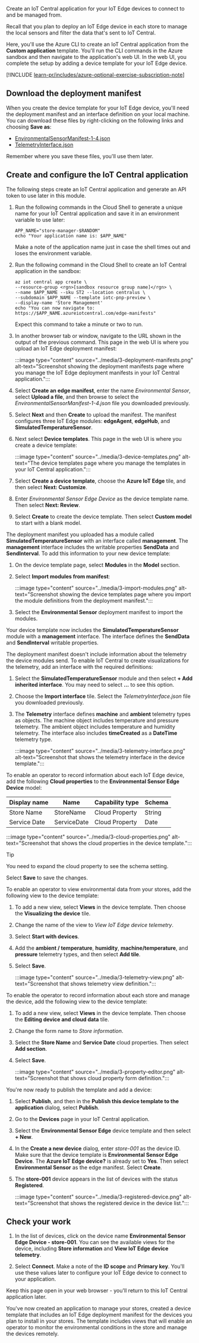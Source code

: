 Create an IoT Central application for your IoT Edge devices to connect to and be managed from.

Recall that you plan to deploy an IoT Edge device in each store to manage the local sensors and filter the data that's sent to IoT Central.

Here, you'll use the Azure CLI to create an IoT Central application from the **Custom application** template. You'll run the CLI commands in the Azure sandbox and then navigate to the application's web UI. In the web UI, you complete the setup by adding a device template for your IoT Edge device.

[!INCLUDE [learn-pr/includes/azure-optional-exercise-subscription-note](../../../includes/azure-optional-exercise-subscription-note.md)]

## Download the deployment manifest

When you create the device template for your IoT Edge device, you'll need the deployment manifest and an interface definition on your local machine. You can download these files by right-clicking on the following links and choosing **Save as**:

- [EnvironmentalSensorManifest-1-4.json](https://raw.githubusercontent.com/Azure-Samples/iot-central-docs-samples/main/iotedge/EnvironmentalSensorManifest-1-4.json)
- [TelemetryInterface.json](https://raw.githubusercontent.com/Azure-Samples/iot-central-docs-samples/main/iotedge/TelemetryInterface.json)

Remember where you save these files, you'll use them later.

## Create and configure the IoT Central application

The following steps create an IoT Central application and generate an API token to use later in this module.

1. Run the following commands in the Cloud Shell to generate a unique name for your IoT Central application and save it in an environment variable to use later:

    ```azurecli
    APP_NAME="store-manager-$RANDOM"
    echo "Your application name is: $APP_NAME"
    ```

    Make a note of the application name just in case the shell times out and loses the environment variable.

1. Run the following command in the Cloud Shell to create an IoT Central application in the sandbox:

    ```azurecli
    az iot central app create \
    --resource-group <rgn>[sandbox resource group name]</rgn> \
    --name $APP_NAME --sku ST2 --location centralus \
    --subdomain $APP_NAME --template iotc-pnp-preview \
    --display-name 'Store Management'
    echo "You can now navigate to: https://$APP_NAME.azureiotcentral.com/edge-manifests"

    ```

    Expect this command to take a minute or two to run.

1. In another browser tab or window, navigate to the URL shown in the output of the previous command. This page in the web UI is where you upload an IoT Edge deployment manifest:

    :::image type="content" source="../media/3-deployment-manifests.png" alt-text="Screenshot showing the deployment manifests page where you manage the IoT Edge deployment manifests in your IoT Central application.":::

1. Select **Create an edge manifest**, enter the name *Environmental Sensor*, select **Upload a file**, and then browse to select the *EnvironmentalSensorManifest-1-4.json* file you downloaded previously.

1. Select **Next** and then **Create** to upload the manifest. The manifest configures three IoT Edge modules: **edgeAgent**, **edgeHub**, and **SimulatedTemperatureSensor**.

1. Next select **Device templates**. This page in the web UI is where you create a device template:

    :::image type="content" source="../media/3-device-templates.png" alt-text="The device templates page where you manage the templates in your IoT Central application.":::

1. Select **Create a device template**, choose the **Azure IoT Edge** tile, and then select **Next: Customize**.

1. Enter *Environmental Sensor Edge Device* as the device template name. Then select **Next: Review**.

1. Select **Create** to create the device template. Then select **Custom model** to start with a blank model.

The deployment manifest you uploaded has a module called **SimulatedTemperatureSensor** with an interface called **management**. The **management** interface includes the writable properties **SendData** and **SendInterval**. To add this information to your new device template:

1. On the device template page, select **Modules** in the **Model** section.

1. Select **Import modules from manifest**:

    :::image type="content" source="../media/3-import-modules.png" alt-text="Screenshot showing the device templates page where you import the module definitions from the deployment manifest.":::

1. Select the **Environmental Sensor** deployment manifest to import the modules.

Your device template now includes the **SimulatedTemperatureSensor** module with a **management** interface. The interface defines the **SendData** and **SendInterval** writable properties.

The deployment manifest doesn't include information about the telemetry the device modules send. To enable IoT Central to create visualizations for the telemetry, add an interface with the required definitions:

1. Select the **SimulatedTemperatureSensor** module and then select **+ Add inherited interface**. You may need to select **...** to see this option.

1. Choose the **Import interface** tile. Select the *TelemetryInterface.json* file you downloaded previously.

1. The **Telemetry** interface defines **machine** and **ambient** telemetry types as objects. The machine object includes temperature and pressure telemetry. The ambient object includes temperature and humidity telemetry. The interface also includes **timeCreated** as a **DateTime** telemetry type.

    :::image type="content" source="../media/3-telemetry-interface.png" alt-text="Screenshot that shows the telemetry interface in the device template.":::

To enable an operator to record information about each IoT Edge device, add the following **Cloud properties** to the **Environmental Sensor Edge Device** model:

| Display name | Name | Capability type | Schema |
| ------------ | ---- | ---- | ------ |
| Store Name | StoreName |Cloud Property| String |
| Service Date | ServiceDate |Cloud Property| Date |

:::image type="content" source="../media/3-cloud-properties.png" alt-text="Screenshot that shows the cloud properties in the device template.":::

> [!TIP]
> You need to expand the cloud property to see the schema setting.

Select **Save** to save the changes.

To enable an operator to view environmental data from your stores, add the following view to the device template:

1. To add a new view, select **Views** in the device template. Then choose the **Visualizing the device** tile.

1. Change the name of the view to *View IoT Edge device telemetry*.

1. Select **Start with devices**.

1. Add the **ambient / temperature**, **humidity**, **machine/temperature**, and **pressure** telemetry types, and then select **Add tile**.

1. Select **Save**.

    :::image type="content" source="../media/3-telemetry-view.png" alt-text="Screenshot that shows telemetry view definition.":::

To enable the operator to record information about each store and manage the device, add the following view to the device template:

1. To add a new view, select **Views** in the device template. Then choose the **Editing device and cloud data** tile.

1. Change the form name to *Store information*.

1. Select the **Store Name** and **Service Date** cloud properties. Then select **Add section**.

1. Select **Save**.

    :::image type="content" source="../media/3-property-editor.png" alt-text="Screenshot that shows cloud property form definition.":::

You're now ready to publish the template and add a device:

1. Select **Publish**, and then in the **Publish this device template to the application** dialog, select **Publish**.

1. Go to the **Devices** page in your IoT Central application.

1. Select the **Environmental Sensor Edge** device template and then select **+ New**.

1. In the **Create a new device** dialog, enter *store-001* as the device ID. Make sure that the device template is **Environmental Sensor Edge Device**. The **Azure IoT Edge device?** is already set to **Yes**. Then select **Environmental Sensor** as the edge manifest. Select **Create**.

1. The **store-001** device appears in the list of devices with the status **Registered**.

    :::image type="content" source="../media/3-registered-device.png" alt-text="Screenshot that shows the registered device in the device list.":::

## Check your work

1. In the list of devices, click on the device name **Environmental Sensor Edge Device - store-001**. You can see the available views for the device, including **Store information** and **View IoT Edge device telemetry**.

1. Select **Connect**. Make a note of the **ID scope**  and **Primary key**. You'll use these values later to configure your IoT Edge device to connect to your application.

Keep this page open in your web browser - you'll return to this IoT Central application later.

You've now created an application to manage your stores, created a device template that includes an IoT Edge deployment manifest for the devices you plan to install in your stores. The template includes views that will enable an operator to monitor the environmental conditions in the store and manage the devices remotely.
